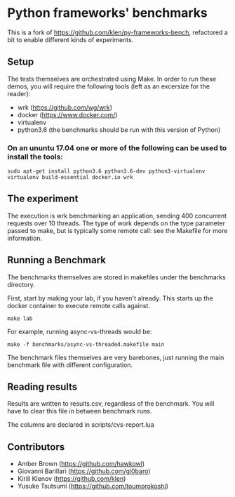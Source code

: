 Python frameworks' benchmarks
=============================

This is a fork of https://github.com/klen/py-frameworks-bench, refactored a bit to enable different kinds of experiments.

## Setup

The tests themselves are orchestrated using Make. In order to run these demos,
you will require the following tools (left as an excersize for the reader):

* wrk (https://github.com/wg/wrk)
* docker (https://www.docker.com/)
* virtualenv
* python3.6 (the benchmarks should be run with this version of Python)

### On an ununtu 17.04 one or more of the following can be used to install the tools:

    sudo apt-get install python3.6 python3.6-dev python3-virtualenv virtualenv build-essential docker.io wrk

## The experiment

The execution is wrk benchmarking an application, sending 400 concurrent
requests over 10 threads. The type of work depends on the type parameter passed
to make, but is typically some remote call: see the Makefile for more
information.

## Running a Benchmark

The benchmarks themselves are stored in makefiles under the benchmarks
directory.

First, start by making your lab, if you haven't already. This starts up the
docker container to execute remote calls against.

    make lab

For example, running async-vs-threads would be:

    make -f benchmarks/async-vs-threaded.makefile main

The benchmark files themselves are very barebones, just running the main benchmark file with different configuration.

## Reading results

Results are written to results.csv, regardless of the benchmark.
You will have to clear this file in between benchmark runs.

The columns are declared in scripts/cvs-report.lua

## Contributors

* Amber Brown (https://github.com/hawkowl)
* Giovanni Barillari (https://github.com/gi0baro)
* Kirill Klenov (https://github.com/klen)
* Yusuke Tsutsumi (https://github.com/toumorokoshi)
